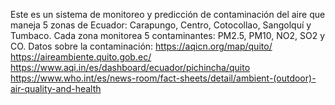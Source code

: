 Este es un sistema de monitoreo y predicción de contaminación del aire que maneja 5 zonas de Ecuador: Carapungo, Centro, Cotocollao, Sangolquí y Tumbaco. Cada zona monitorea 5 contaminantes: PM2.5, PM10, NO2, SO2 y CO.
Datos sobre la contaminación: 
https://aqicn.org/map/quito/
https://aireambiente.quito.gob.ec/
https://www.aqi.in/es/dashboard/ecuador/pichincha/quito
https://www.who.int/es/news-room/fact-sheets/detail/ambient-(outdoor)-air-quality-and-health